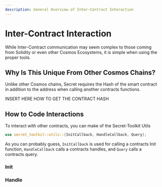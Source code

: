 ```yaml
---
description: General Overview of Inter-Contract Interaction
---
```


# Inter-Contract Interaction

While Inter-Contract communication may seem complex to those coming from Solidity or even other Cosmos Ecosystems, it is simple when using the proper tools.

## Why Is This Unique From Other Cosmos Chains?

Unlike other Cosmos chains, Secret requires the Hash of the smart contract in addition to the address when calling another contracts functions.

INSERT HERE HOW TO GET THE CONTRACT HASH

## How to Code Interactions

To interact with other contracts, you can make of the Secret-Toolkit Utils

```rust
use secret_toolkit::utils::{InitCallback, HandleCallback, Query};
```

As you can probably guess, `InitCallback` is used for calling a contracts Init function, `HandleCallback` calls a contracts handles, and `Query` calls a contracts query.&#x20;

### Init

### Handle

